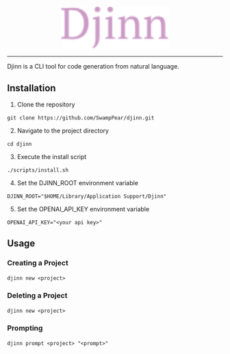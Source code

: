 <p align="center">
  <img src="/.github/djinn.svg" style="width: 50%">
</p>

<hr>

Djinn is a CLI tool for code generation from natural language.

## Installation

1. Clone the repository
```
git clone https://github.com/SwampPear/djinn.git
```

2. Navigate to the project directory

```
cd djinn
```

3. Execute the install script
```
./scripts/install.sh
```

4. Set the DJINN_ROOT environment variable
```
DJINN_ROOT="$HOME/Library/Application Support/Djinn"
```

5. Set the OPENAI_API_KEY environment variable
```
OPENAI_API_KEY="<your api key>"
```

## Usage
### Creating a Project
```
djinn new <project>
```

### Deleting a Project
```djinn new <project>```

### Prompting
```djinn prompt <project> "<prompt>"```
